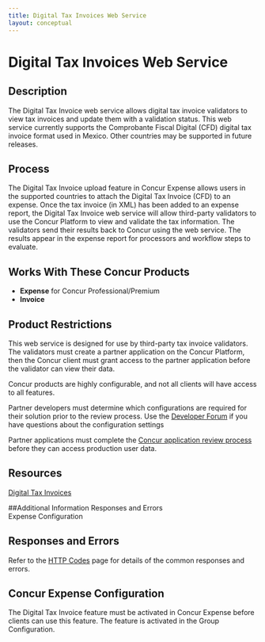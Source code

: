 ```yaml
---
title: Digital Tax Invoices Web Service
layout: conceptual
---
```


# Digital Tax Invoices Web Service

## Description
The Digital Tax Invoice web service allows digital tax invoice validators to view tax invoices and update them with a validation status. This web service currently supports the Comprobante Fiscal Digital (CFD) digital tax invoice format used in Mexico. Other countries may be supported in future releases.

##  Process
The Digital Tax Invoice upload feature in Concur Expense allows users in the supported countries to attach the Digital Tax Invoice (CFD) to an expense. Once the tax invoice (in XML) has been added to an expense report, the Digital Tax Invoice web service will allow third-party validators to use the Concur Platform to view and validate the tax information. The validators send their results back to Concur using the web service. The results appear in the expense report for processors and workflow steps to evaluate. 

## Works With These Concur Products
* **Expense** for Concur Professional/Premium
* **Invoice** 

## Product Restrictions

This web service is designed for use by third-party tax invoice validators. The validators must create a partner application on the Concur Platform, then the Concur client must grant access to the partner application before the validator can view their data.

Concur products are highly configurable, and not all clients will have access to all features.

Partner developers must determine which configurations are required for their solution prior to the review process. Use the [Developer Forum][2] if you have questions about the configuration settings

Partner applications must complete the [Concur application review process][3] before they can access production user data.

## Resources
[Digital Tax Invoices ][4]

##Additional Information
Responses and Errors  
Expense Configuration

##  Responses and Errors
Refer to the [HTTP Codes][5] page for details of the common responses and errors.

##  Concur Expense Configuration
The Digital Tax Invoice feature must be activated in Concur Expense before clients can use this feature. The feature is activated in the Group Configuration.


[1]: https://developer.concur.com/api-documentation/core-concepts
[2]: https://developer.concur.com/forums/concur-connect
[3]: https://developer.concur.com/node/624/
[4]: https://developer.concur.com/digital-tax-invoices/digital-tax-invoices-resource
[5]: https://developer.concur.com/reference/http-codes
